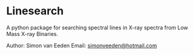 # Linesearch
A python package for searching spectral lines in X-ray spectra from Low Mass X-ray Binaries.

Author: Simon van Eeden
Email: simonveeden@hotmail.com
